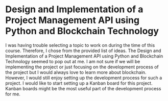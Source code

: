 # Design and Implementation of a Project Management API using Python and Blockchain Technology

I was having trouble selecting a topic to work on during the time of this course. Therefore, I chose from the
provided list of ideas. The Design and Implementation of a Project Management API using Python and Blockchain 
Technology seemed to pop out at me. I am not sure if we will be implementing the project or just focusing on the 
development process of the project but I would always love to learn more about blockchain. However, I would still
enjoy setting up the development process for such a project. I would like to start setting up a Kanban board for 
this project. Kanban boards might be the most useful part of the development process for me. 
